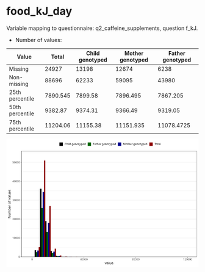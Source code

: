 # food_kJ_day
Variable mapping to questionnaire: q2_caffeine_supplements, question f_kJ.
- Number of values:

| Value | Total | Child genotyped | Mother genotyped | Father genotyped |
| ----- | ----- | --------------- | ---------------- | ---------------- |
| Missing | 24927 | 13198 | 12674 | 6238 |
| Non-missing | 88696 | 62233 | 59095 | 43980 |
| 25th percentile | 7890.545 | 7899.58 | 7896.495 | 7867.205 |
| 50th percentile | 9382.87 | 9374.31 | 9366.49 | 9319.05 |
| 75th percentile | 11204.06 | 11155.38 | 11151.935 | 11078.4725 |



![](food_kJ_day_n.png)



